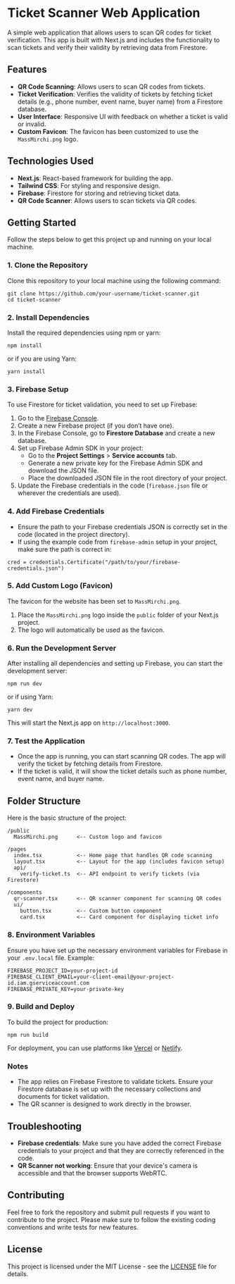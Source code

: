 # Ticket Scanner Web Application

A simple web application that allows users to scan QR codes for ticket verification. This app is built with Next.js and includes the functionality to scan tickets and verify their validity by retrieving data from Firestore.

## Features

- **QR Code Scanning**: Allows users to scan QR codes from tickets.
- **Ticket Verification**: Verifies the validity of tickets by fetching ticket details (e.g., phone number, event name, buyer name) from a Firestore database.
- **User Interface**: Responsive UI with feedback on whether a ticket is valid or invalid.
- **Custom Favicon**: The favicon has been customized to use the `MassMirchi.png` logo.

## Technologies Used

- **Next.js**: React-based framework for building the app.
- **Tailwind CSS**: For styling and responsive design.
- **Firebase**: Firestore for storing and retrieving ticket data.
- **QR Code Scanner**: Allows users to scan tickets via QR codes.

## Getting Started

Follow the steps below to get this project up and running on your local machine.

### 1. Clone the Repository

Clone this repository to your local machine using the following command:

```
git clone https://github.com/your-username/ticket-scanner.git
cd ticket-scanner
```

### 2. Install Dependencies

Install the required dependencies using npm or yarn:

```
npm install
```

or if you are using Yarn:

```
yarn install
```

### 3. Firebase Setup

To use Firestore for ticket validation, you need to set up Firebase:

1. Go to the [Firebase Console](https://console.firebase.google.com/).
2. Create a new Firebase project (if you don’t have one).
3. In the Firebase Console, go to **Firestore Database** and create a new database.
4. Set up Firebase Admin SDK in your project:
   - Go to the **Project Settings** > **Service accounts** tab.
   - Generate a new private key for the Firebase Admin SDK and download the JSON file.
   - Place the downloaded JSON file in the root directory of your project.
5. Update the Firebase credentials in the code (`firebase.json` file or wherever the credentials are used).

### 4. Add Firebase Credentials

- Ensure the path to your Firebase credentials JSON is correctly set in the code (located in the project directory).
- If using the example code from `firebase-admin` setup in your project, make sure the path is correct in:

```
cred = credentials.Certificate("/path/to/your/firebase-credentials.json")
```

### 5. Add Custom Logo (Favicon)

The favicon for the website has been set to `MassMirchi.png`.

1. Place the `MassMirchi.png` logo inside the `public` folder of your Next.js project.
2. The logo will automatically be used as the favicon.

### 6. Run the Development Server

After installing all dependencies and setting up Firebase, you can start the development server:

```
npm run dev
```

or if using Yarn:

```
yarn dev
```

This will start the Next.js app on `http://localhost:3000`.

### 7. Test the Application

- Once the app is running, you can start scanning QR codes. The app will verify the ticket by fetching details from Firestore.
- If the ticket is valid, it will show the ticket details such as phone number, event name, and buyer name.

## Folder Structure

Here is the basic structure of the project:

```
/public
  MassMirchi.png      <-- Custom logo and favicon

/pages
  index.tsx           <-- Home page that handles QR code scanning
  layout.tsx          <-- Layout for the app (includes favicon setup)
  api/
    verify-ticket.ts  <-- API endpoint to verify tickets (via Firestore)
  
/components
  qr-scanner.tsx      <-- QR scanner component for scanning QR codes
  ui/
    button.tsx        <-- Custom button component
    card.tsx          <-- Card component for displaying ticket info
```

### 8. Environment Variables

Ensure you have set up the necessary environment variables for Firebase in your `.env.local` file. Example:

```
FIREBASE_PROJECT_ID=your-project-id
FIREBASE_CLIENT_EMAIL=your-client-email@your-project-id.iam.gserviceaccount.com
FIREBASE_PRIVATE_KEY=your-private-key
```

### 9. Build and Deploy

To build the project for production:

```
npm run build
```

For deployment, you can use platforms like [Vercel](https://vercel.com/) or [Netlify](https://www.netlify.com/).

### Notes

- The app relies on Firebase Firestore to validate tickets. Ensure your Firestore database is set up with the necessary collections and documents for ticket validation.
- The QR scanner is designed to work directly in the browser.

## Troubleshooting

- **Firebase credentials**: Make sure you have added the correct Firebase credentials to your project and that they are correctly referenced in the code.
- **QR Scanner not working**: Ensure that your device's camera is accessible and that the browser supports WebRTC.

## Contributing

Feel free to fork the repository and submit pull requests if you want to contribute to the project. Please make sure to follow the existing coding conventions and write tests for new features.

## License

This project is licensed under the MIT License - see the [LICENSE](LICENSE) file for details.
```
